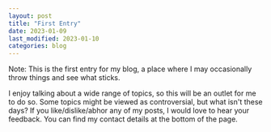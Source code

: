 ```yaml
---
layout: post
title: "First Entry"
date: 2023-01-09
last_modified: 2023-01-10
categories: blog
---
```


Note: This is the first entry for my blog, a place where I may occasionally throw things and see what sticks.
 
I enjoy talking about a wide range of topics, so this will be an outlet for me to do so. Some topics might be viewed as controversial, but what isn't these days? If you like/dislike/abhor any of my posts, I would love to hear your feedback. You can find my contact details at the bottom of the page.

